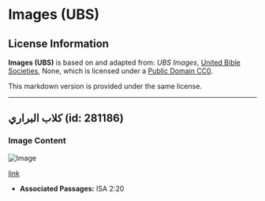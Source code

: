 # Images (UBS)

## License Information

**Images (UBS)** is based on and adapted from: _UBS Images_, [United Bible Societies](https://unitedbiblesocieties.org/), None, which is licensed under a [Public Domain CC0](https://creativecommons.org/public-domain/cc0/).

This markdown version is provided under the same license.



--------------------------------

## كلاب البراري (id: 281186)

### Image Content

![Image](https://cdn.aquifer.bible/aquifer-content/resources/Media/WEB-0733_prairie_dogs.jpg)

[link](https://cdn.aquifer.bible/aquifer-content/resources/Media/WEB-0733_prairie_dogs.jpg)

* **Associated Passages:** ISA 2:20

